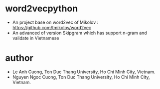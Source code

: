 # word2vecpython
- An project base on word2vec of Mikolov : https://github.com/tmikolov/word2vec
- An advanced of version Skipgram which has support n-gram and validate in Vietnamese

# author
- Le Anh Cuong, Ton Duc Thang University, Ho Chi Minh City, Vietnam.
- Nguyen Ngoc Cuong, Ton Duc Thang University, Ho Chi Minh City, Vietnam.



